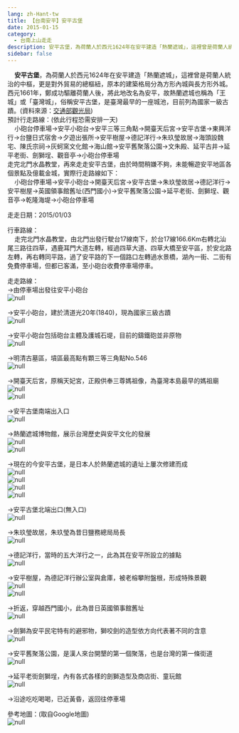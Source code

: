 ```yaml
---
lang: zh-Hant-tw
title: 【台南安平】安平古堡
date: 2015-01-15
category: 
  - 台南上山走走
description: 安平古堡，為荷蘭人於西元1624年在安平建造「熱蘭遮城」，這裡曾是荷蘭人統治的中樞，更是對外貿易的總樞紐，原本的建築格局分為方形內城與長方形外城。西元1661年，鄭成功驅離荷蘭人後，將此地改名為安平，故熱蘭遮城也稱為「王城」或「臺灣城」，俗稱安平古堡，是臺灣最早的一座城池，目前列為國家一級古蹟。(資料來源：[交通部觀光局](http://taiwan.net.tw/m1.aspx?sNo=0001119&id=147)) 預計行走路線：(依此行程恐需安排一天) 小砲台停車場→安平小砲台→安平三等三角點→開臺天后宮→安平古堡→東興洋行→台鹽日式宿舍→夕遊出張所→安平樹屋→德記洋行→朱玖瑩故居→海頭設魏宅、陳氏宗祠→灰蚵窯文化館→海山館→安平舊聚落公園→文朱殿、延平古井→延平老街、劍獅埕、觀音亭→小砲台停車場 走完北門水晶教堂，再來走走安平古堡，由於時間稍嫌不夠，未能暢遊安平地區各個景點及億載金城，實際行走路線如下： 小砲台停車場→安平小砲台→開臺天后宮→安平古堡→朱玖瑩故居→德記洋行→安平樹屋→英國領事館舊址(西門國小)→安平舊聚落公園→延平老街、劍獅埕、觀音亭→乾隆海堤→小砲台停車場
sidebar: false
---
```


    **安平古堡**，為荷蘭人於西元1624年在安平建造「熱蘭遮城」，這裡曾是荷蘭人統治的中樞，更是對外貿易的總樞紐，原本的建築格局分為方形內城與長方形外城。西元1661年，鄭成功驅離荷蘭人後，將此地改名為安平，故熱蘭遮城也稱為「王城」或「臺灣城」，俗稱安平古堡，是臺灣最早的一座城池，目前列為國家一級古蹟。(資料來源：[交通部觀光局](http://taiwan.net.tw/m1.aspx?sNo=0001119&id=147))  
預計行走路線：(依此行程恐需安排一天)  
    小砲台停車場→安平小砲台→安平三等三角點→開臺天后宮→安平古堡→東興洋行→台鹽日式宿舍→夕遊出張所→安平樹屋→德記洋行→朱玖瑩故居→海頭設魏宅、陳氏宗祠→灰蚵窯文化館→海山館→安平舊聚落公園→文朱殿、延平古井→延平老街、劍獅埕、觀音亭→小砲台停車場  
走完北門水晶教堂，再來走走安平古堡，由於時間稍嫌不夠，未能暢遊安平地區各個景點及億載金城，實際行走路線如下：  
    小砲台停車場→安平小砲台→開臺天后宮→安平古堡→朱玖瑩故居→德記洋行→安平樹屋→英國領事館舊址(西門國小)→安平舊聚落公園→延平老街、劍獅埕、觀音亭→乾隆海堤→小砲台停車場

走走日期：2015/01/03

行車路線：  
    走完北門水晶教堂，由北門出發行駛台17線南下，於台17線166.6Km右轉北汕尾三路往四草，遇鹿耳門大道左轉，經過四草大道、四草大橋至安平區，於安北路左轉，再右轉同平路，過了安平路的下一個路口左轉過水景橋，湖內一街、二街有免費停車場，但都已客滿，至小砲台收費停車場停車。

走走路線：  
→由停車場出發往安平小砲台  
![null](image/1065808611_l.jpg)

→安平小砲台，建於清道光20年(1840)，現為國家三級古蹟  
![null](image/1065809897_l.jpg)

→安平小砲台包括砲台主體及護城石堤，目前的鑄鐵砲並非原物  
![null](image/1065814514_l.jpg)

→明清古墓區，墳區最高點有顆三等三角點No.546  
![null](image/1065810269_l.jpg)

→開臺天后宮，原稱天妃宮，正殿供奉三尊媽祖像，為臺灣本島最早的媽祖廟  
![null](image/1065809402_l.jpg)  
![null](image/1065812781_l.jpg)

→安平古堡南端出入口  
![null](image/1065813166_l.jpg)

→熱蘭遮城博物館，展示台灣歷史與安平文化的發展  
![null](image/1065813833_l.jpg)  
![null](image/1065814124_l.jpg)

→現在的今安平古堡，是日本人於熱蘭遮城的遺址上屢次修建而成  
![null](image/1065812789_l.jpg)  
![null](image/1065813638_l.jpg)  
![null](image/1065809107_l.jpg)  
![null](image/1065813448_l.jpg)

→安平古堡北端出口(無入口)  
![null](image/1065815021_l.jpg)

→朱玖瑩故居，朱玖瑩為昔日鹽務總局局長  
![null](image/1065809905_l.jpg)

→德記洋行，當時的五大洋行之一，此為其在安平所設立的據點  
![null](image/1065813734_l.jpg)

→安平樹屋，為德記洋行辦公室與倉庫，被老榕攀附盤根，形成特殊景觀  
![null](image/1065813645_l.jpg)  
![null](image/1065809907_l.jpg)

→折返，穿越西門國小，此為昔日英國領事館舊址  
![null](image/1065813935_l.jpg)

→劍獅為安平民宅特有的避邪物，獅咬劍的造型依方向代表著不同的含意  
![null](image/1065813647_l.jpg)

→安平舊聚落公園，是漢人來台開墾的第一個聚落，也是台灣的第一條街道  
![null](image/1065814133_l.jpg)

→延平老街劍獅埕，內有各式各樣的劍獅造型及商店街、童玩館  
![null](image/1065809608_l.jpg)

→沿途吃吃喝喝，已近黃昏，返回往停車場

參考地圖：(取自Google地圖)  
![null](image/1065813346_l.jpg)